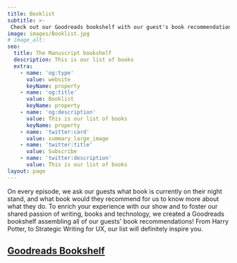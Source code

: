 ```yaml
---
title: Booklist
subtitle: >-
 Check out our Goodreads bookshelf with our guest's book recommendations.
image: images/Booklist.jpg
# image_alt: 
seo:
  title: The Manuscript bookshelf
  description: This is our list of books
  extra:
    - name: 'og:type'
      value: website
      keyName: property
    - name: 'og:title'
      value: Booklist
      keyName: property
    - name: 'og:description'
      value: This is our list of books
      keyName: property
    - name: 'twitter:card'
      value: summary_large_image
    - name: 'twitter:title'
      value: Subscribe
    - name: 'twitter:description'
      value: This is our list of books
layout: page
---
```


<p> On every episode, we ask our guests what book is currently on their night stand, and what book would they recommend for us to know more about what they do. To enrich your experience with our show and to foster our shared passion of writing, books and technology, we created a Goodreads bookshelf assembling all of our guests' book recommendations! From Harry Potter, to Strategic Writing for UX, our list will definitely inspire you. </p>


<h2>
<a target="_blank" href="http://bit.ly/the-manuscript-goodreads">Goodreads Bookshelf</a>
 </h2>
 
